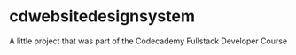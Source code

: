 # cdwebsitedesignsystem
A little project that was part of the Codecademy Fullstack Developer Course
